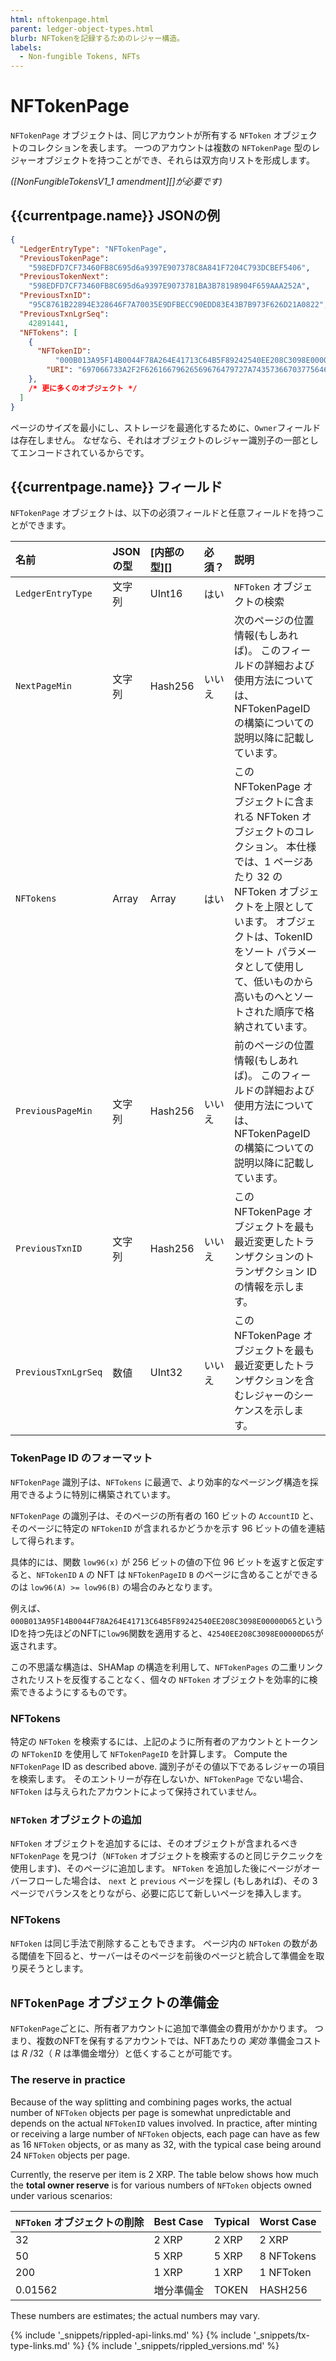```yaml
---
html: nftokenpage.html
parent: ledger-object-types.html
blurb: NFTokenを記録するためのレジャー構造。
labels:
  - Non-fungible Tokens, NFTs
---
```


# NFTokenPage

`NFTokenPage` オブジェクトは、同じアカウントが所有する `NFToken` オブジェクトのコレクションを表します。 一つのアカウントは複数の `NFTokenPage` 型のレジャーオブジェクトを持つことができ、それらは双方向リストを形成します。

_(\[NonFungibleTokensV1_1 amendment\]\[\]が必要です)_


## {{currentpage.name}} JSONの例

```json
{
  "LedgerEntryType": "NFTokenPage",
  "PreviousTokenPage":
    "598EDFD7CF73460FB8C695d6a9397E907378C8A841F7204C793DCBEF5406",
  "PreviousTokenNext":
    "598EDFD7CF73460FB8C695d6a9397E9073781BA3B78198904F659AAA252A",
  "PreviousTxnID":
    "95C8761B22894E328646F7A70035E9DFBECC90EDD83E43B7B973F626D21A0822",
  "PreviousTxnLgrSeq":
    42891441,
  "NFTokens": [
    {
      "NFTokenID":
          "000B013A95F14B0044F78A264E41713C64B5F89242540EE208C3098E00000D65",
        "URI": "697066733A2F2F62616679626569676479727A74357366703775646D37687537367568377932366E6634646675796C71616266336F636C67747179353566627A6469"
    },
    /* 更に多くのオブジェクト */
  ]
}
```



ページのサイズを最小にし、ストレージを最適化するために、`Owner`フィールドは存在しません。 なぜなら、それはオブジェクトのレジャー識別子の一部としてエンコードされているからです。


## {{currentpage.name}} フィールド

`NFTokenPage` オブジェクトは、以下の必須フィールドと任意フィールドを持つことができます。


| 名前                  | JSONの型 | \[内部の型\]\[\] | 必須？ | 説明                                                                                                                                                              |
|:------------------- |:------ |:------------ |:--- |:--------------------------------------------------------------------------------------------------------------------------------------------------------------- |
| `LedgerEntryType`   | 文字列    | UInt16       | はい  | `NFToken` オブジェクトの検索                                                                                                                                             |
| `NextPageMin`       | 文字列    | Hash256      | いいえ | 次のページの位置情報(もしあれば)。 このフィールドの詳細および使用方法については、NFTokenPageID の構築についての説明以降に記載しています。                                                                                   |
| `NFTokens`          | Array  | Array        | はい  | この NFTokenPage オブジェクトに含まれる NFToken オブジェクトのコレクション。 本仕様では、1 ページあたり 32 の NFToken オブジェクトを上限としています。 オブジェクトは、TokenID をソート パラメータとして使用して、低いものから高いものへとソートされた順序で格納されています。 |
| `PreviousPageMin`   | 文字列    | Hash256      | いいえ | 前のページの位置情報(もしあれば)。 このフィールドの詳細および使用方法については、NFTokenPageID の構築についての説明以降に記載しています。                                                                                   |
| `PreviousTxnID`     | 文字列    | Hash256      | いいえ | この NFTokenPage オブジェクトを最も最近変更したトランザクションのトランザクション ID の情報を示します。                                                                                                    |
| `PreviousTxnLgrSeq` | 数値     | UInt32       | いいえ | この NFTokenPage オブジェクトを最も最近変更したトランザクションを含むレジャーのシーケンスを示します。                                                                                                       |


### TokenPage ID のフォーマット

`NFTokenPage` 識別子は、`NFTokens` に最適で、より効率的なページング構造を採用できるように特別に構築されています。

`NFTokenPage` の識別子は、そのページの所有者の 160 ビットの `AccountID` と、そのページに特定の `NFTokenID` が含まれるかどうかを示す 96 ビットの値を連結して得られます。

具体的には、関数 `low96(x)` が 256 ビットの値の下位 96 ビットを返すと仮定すると、`NFTokenID` `A` の NFT は `NFTokenPageID` `B` のページに含めることができるのは `low96(A) >= low96(B)` の場合のみとなります。

例えば、`000B013A95F14B0044F78A264E41713C64B5F89242540EE208C3098E00000D65`というIDを持つ先ほどのNFTに`low96`関数を適用すると、`42540EE208C3098E00000D65`が返されます。

この不思議な構造は、SHAMap の構造を利用して、`NFTokenPages` の二重リンクされたリストを反復することなく、個々の `NFToken` オブジェクトを効率的に検索できるようにするものです。


### NFTokens

特定の `NFToken` を検索するには、上記のように所有者のアカウントとトークンの `NFTokenID` を使用して `NFTokenPageID` を計算します。 Compute the `NFTokenPage` ID as described above. 識別子がその値以下であるレジャーの項目を検索します。 そのエントリーが存在しないか、`NFTokenPage` でない場合、`NFToken` は与えられたアカウントによって保持されていません。


### `NFToken` オブジェクトの追加

`NFToken` オブジェクトを追加するには、そのオブジェクトが含まれるべき `NFTokenPage` を見つけ（`NFToken` オブジェクトを検索するのと同じテクニックを使用します)、そのページに追加します。 `NFToken` を追加した後にページがオーバーフローした場合は、 `next` と `previous` ページを探し (もしあれば)、その 3 ページでバランスをとりながら、必要に応じて新しいページを挿入します。


### NFTokens

`NFToken` は同じ手法で削除することもできます。 ページ内の `NFToken` の数がある閾値を下回ると、サーバーはそのページを前後のページと統合して準備金を取り戻そうとします。


## `NFTokenPage` オブジェクトの準備金

`NFTokenPage`ごとに、所有者アカウントに追加で準備金の費用がかかります。 つまり、複数のNFTを保有するアカウントでは、NFTあたりの _実効_ 準備金コストは _R_ /32（ _R_ は準備金増分）と低くすることが可能です。

### The reserve in practice

Because of the way splitting and combining pages works, the actual number of `NFToken` objects per page is somewhat unpredictable and depends on the actual `NFTokenID` values involved. In practice, after minting or receiving a large number of `NFToken` objects, each page can have as few as 16 `NFToken` objects, or as many as 32, with the typical case being around 24 `NFToken` objects per page.

Currently, the reserve per item is 2 XRP. The table below shows how much the **total owner reserve** is for various numbers of `NFToken` objects owned under various scenarios:

| `NFToken` オブジェクトの削除 | Best Case | Typical | Worst Case |
|:------------------- |:--------- |:------- |:---------- |
| 32                  | 2 XRP     | 2 XRP   | 2 XRP      |
| 50                  | 5 XRP     | 5 XRP   | 8 NFTokens |
| 200                 | 1 XRP     | 1 XRP   | 1 NFToken  |
| 0.01562             | 増分準備金     | TOKEN   | HASH256    |

These numbers are estimates; the actual numbers may vary.

<!--{# common link defs #}-->
{% include '_snippets/rippled-api-links.md' %}
{% include '_snippets/tx-type-links.md' %}
{% include '_snippets/rippled_versions.md' %}

